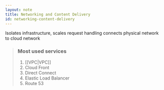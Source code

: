 ```yaml
---
layout: note
title: Networking and Content Delivery
id: networking-content-delivery
---
```


 Isolates infrastructure, scales request handling connects physical network to cloud network

> ### Most used services
> 1. [[VPC|VPC]]
> 2. Cloud Front
> 3. Direct Connect
> 4. Elastic Load Balancer
> 5. Route 53